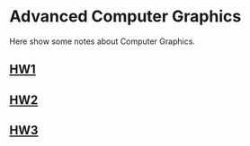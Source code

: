 # Advanced Computer Graphics

Here show some notes about Computer Graphics.

## [HW1](./HW1/)

## [HW2](./HW2/)

## [HW3](./HW3/)
